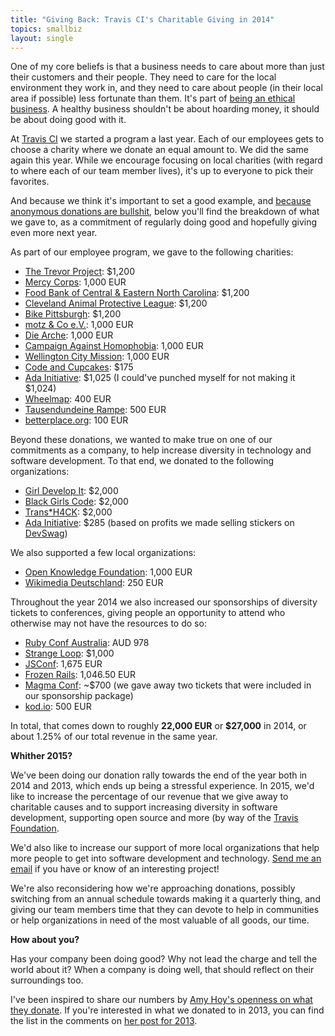```yaml
---
title: "Giving Back: Travis CI's Charitable Giving in 2014"
topics: smallbiz
layout: single
---
```

One of my core beliefs is that a business needs to care about more than just
their customers and their people. They need to care for the local environment
they work in, and they need to care about people (in their local area if
possible) less fortunate than them. It's part of [being an ethical
business](http://www.paperplanes.de/2014/3/27/building-an-ethical-business.html).
A healthy business shouldn't be about hoarding money, it should be about doing
good with it.

At [Travis CI](https://travis-ci.com) we started a program a last year. Each of
our employees gets to choose a charity where we donate an equal amount to. We
did the same again this year. While we encourage focusing on local charities
(with regard to where each of our team member lives), it's up to everyone to
pick their favorites.

And because we think it's important to set a good example, and [because
anonymous donations are
bullshit](http://blog.codestarter.org/post/68888941744/anonymous-donations-are-bullshit),
below you'll find the breakdown of what we gave to, as a commitment of regularly
doing good and hopefully giving even more next year.

As part of our employee program, we gave to the following charities:

* [The Trevor Project](http://www.thetrevorproject.org): $1,200
* [Mercy Corps](http://www.mercycorps.org): 1,000 EUR
* [Food Bank of Central & Eastern North Carolina](http://www.foodbankcenc.org/):
  $1,200
* [Cleveland Animal Protective League](https://clevelandapl.org): $1,200
* [Bike Pittsburgh](http://bikepgh.org): $1,200
* [motz & Co e.V.](http://www.motz-berlin.de/index.php): 1,000 EUR
* [Die
  Arche](https://www.betterplace.org/de/projects/7910-arche-mittagstisch-fur-bedurftige-kinder):
  1,000 EUR
* [Campaign Against Homophobia](http://www.kph.org.pl): 1,000 EUR
* [Wellington City Mission](http://www.wellingtoncitymission.org.nz): 1,000 EUR
* [Code and
  Cupcakes](https://www.indiegogo.com/projects/laptops-for-code-and-cupcakes-workshops/x/9504223):
  $175
* [Ada Initiative](https://adainitiative.org): $1,025 (I could've punched myself
  for not making it $1,024)
* [Wheelmap](http://wheelmap.org): 400 EUR
* [Tausendundeine Rampe](http://wheelmap.org/projekte/mobile-rampen/): 500 EUR
* [betterplace.org](https://www.betterplace.org): 100 EUR

Beyond these donations, we wanted to make true on one of our commitments as a
company, to help increase diversity in technology and software development. To
that end, we donated to the following organizations:

* [Girl Develop It](http://www.girldevelopit.com): $2,000
* [Black Girls Code](http://www.blackgirlscode.com): $2,000
* [Trans*H4CK](http://www.transhack.org): $2,000
* [Ada Initiative](https://adainitiative.org): $285 (based on profits we made
selling stickers on [DevSwag](http://devswag.com))

We also supported a few local organizations:

* [Open Knowledge Foundation](http://okfn.de): 1,000 EUR
* [Wikimedia Deutschland](https://wikimedia.de): 250 EUR

Throughout the year 2014 we also increased our sponsorships of diversity tickets
to conferences, giving people an opportunity to attend who otherwise may not
have the resources to do so:

* [Ruby Conf Australia](http://www.rubyconf.org.au/): AUD 978
* [Strange Loop](https://thestrangeloop.com/attendees/diversity-scholarships):
  $1,000
* [JSConf](http://2014.jsconf.eu/news/2014/08/15/diversity-tickets.html): 1,675
  EUR
* [Frozen Rails](http://2014.frozenrails.eu): 1,046.50 EUR
* [Magma Conf](http://blog.travis-ci.com/2014-06-10-magmaconf-2014/): ~$700 (we
  gave away two tickets that were included in our sponsorship package)
* [kod.io](http://foundation.travis-ci.org/2014/02/19/diversity-tickets/): 500
  EUR

In total, that comes down to roughly **22,000 EUR** or **$27,000** in 2014, or
about 1.25% of our total revenue in the same year.

**Whither 2015?**

We've been doing our donation rally towards the end of the year both in 2014 and
2013, which ends up being a stressful experience. In 2015, we'd like to increase
the percentage of our revenue that we give away to charitable causes and to
support increasing diversity in software development, supporting open source and
more (by way of the [Travis Foundation](http://foundation.travis-ci.org).

We'd also like to increase our support of more local organizations that help
more people to get into software development and technology. [Send me an
email](mailto:mathias@travis-ci.com) if you have or know of an interesting
project!

We're also reconsidering how we're approaching donations, possibly switching
from an annual schedule towards making it a quarterly thing, and giving our team
members time that they can devote to help in communities or help organizations
in need of the most valuable of all goods, our time.

**How about you?**

Has your company been doing good? Why not lead the charge and tell the world
about it? When a company is doing well, that should reflect on their
surroundings too.

I've been inspired to share our numbers by [Amy Hoy's openness on what they
donate](https://unicornfree.com/2014/the-responsibility-to-give-back-our-charitable-giving-in-2014).
If you're interested in what we donated to in 2013, you can find the list in the
comments on [her post for
2013](https://unicornfree.com/2013/the-responsibility-to-give-back-2013-charity-breakdown).
